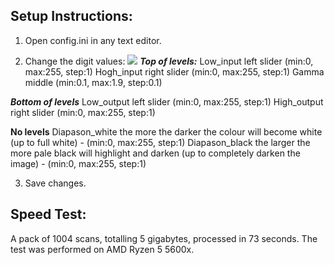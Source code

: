 
## Setup Instructions:
1. Open config.ini in any text editor. 

2. Change the digit values:
![](https://media.discordapp.net/attachments/771404630860759070/1131583186695102605/IMG_7656.png?width=555&height=513)
***Top of levels:***
Low_input left slider (min:0, max:255, step:1)
Hogh_input right slider (min:0, max:255, step:1)
Gamma middle (min:0.1, max:1.9, step:0.1)

***Bottom of levels***
Low_output left slider (min:0, max:255, step:1)
High_output right slider (min:0, max:255, step:1)

**No levels**
Diapason_white the more the darker the colour will become white (up to full white) - (min:0, max:255, step:1)
Diapason_black the larger the more pale black will highlight and darken (up to completely darken the image) - (min:0, max:255, step:1)

3. Save changes.

## Speed Test:
A pack of 1004 scans, totalling 5 gigabytes, processed in 73 seconds. The test was performed on AMD Ryzen 5 5600x.
